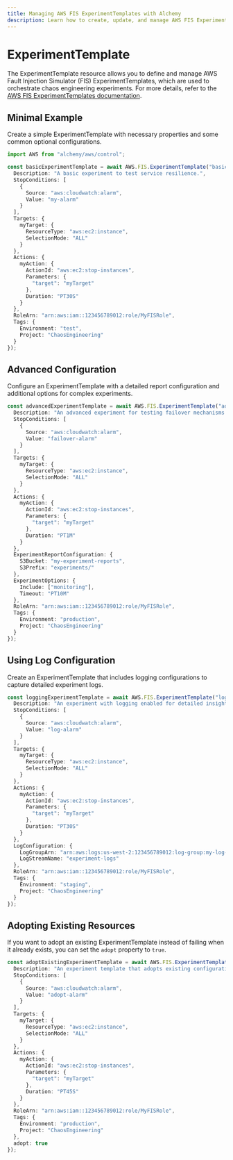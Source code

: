 ```yaml
---
title: Managing AWS FIS ExperimentTemplates with Alchemy
description: Learn how to create, update, and manage AWS FIS ExperimentTemplates using Alchemy Cloud Control.
---
```


# ExperimentTemplate

The ExperimentTemplate resource allows you to define and manage AWS Fault Injection Simulator (FIS) ExperimentTemplates, which are used to orchestrate chaos engineering experiments. For more details, refer to the [AWS FIS ExperimentTemplates documentation](https://docs.aws.amazon.com/fis/latest/userguide/).

## Minimal Example

Create a simple ExperimentTemplate with necessary properties and some common optional configurations.

```ts
import AWS from "alchemy/aws/control";

const basicExperimentTemplate = await AWS.FIS.ExperimentTemplate("basic-experiment", {
  Description: "A basic experiment to test service resilience.",
  StopConditions: [
    {
      Source: "aws:cloudwatch:alarm",
      Value: "my-alarm"
    }
  ],
  Targets: {
    myTarget: {
      ResourceType: "aws:ec2:instance",
      SelectionMode: "ALL"
    }
  },
  Actions: {
    myAction: {
      ActionId: "aws:ec2:stop-instances",
      Parameters: {
        "target": "myTarget"
      },
      Duration: "PT30S"
    }
  },
  RoleArn: "arn:aws:iam::123456789012:role/MyFISRole",
  Tags: {
    Environment: "test",
    Project: "ChaosEngineering"
  }
});
```

## Advanced Configuration

Configure an ExperimentTemplate with a detailed report configuration and additional options for complex experiments.

```ts
const advancedExperimentTemplate = await AWS.FIS.ExperimentTemplate("advanced-experiment", {
  Description: "An advanced experiment for testing failover mechanisms.",
  StopConditions: [
    {
      Source: "aws:cloudwatch:alarm",
      Value: "failover-alarm"
    }
  ],
  Targets: {
    myTarget: {
      ResourceType: "aws:ec2:instance",
      SelectionMode: "ALL"
    }
  },
  Actions: {
    myAction: {
      ActionId: "aws:ec2:stop-instances",
      Parameters: {
        "target": "myTarget"
      },
      Duration: "PT1M"
    }
  },
  ExperimentReportConfiguration: {
    S3Bucket: "my-experiment-reports",
    S3Prefix: "experiments/"
  },
  ExperimentOptions: {
    Include: ["monitoring"],
    Timeout: "PT10M"
  },
  RoleArn: "arn:aws:iam::123456789012:role/MyFISRole",
  Tags: {
    Environment: "production",
    Project: "ChaosEngineering"
  }
});
```

## Using Log Configuration

Create an ExperimentTemplate that includes logging configurations to capture detailed experiment logs.

```ts
const loggingExperimentTemplate = await AWS.FIS.ExperimentTemplate("logging-experiment", {
  Description: "An experiment with logging enabled for detailed insights.",
  StopConditions: [
    {
      Source: "aws:cloudwatch:alarm",
      Value: "log-alarm"
    }
  ],
  Targets: {
    myTarget: {
      ResourceType: "aws:ec2:instance",
      SelectionMode: "ALL"
    }
  },
  Actions: {
    myAction: {
      ActionId: "aws:ec2:stop-instances",
      Parameters: {
        "target": "myTarget"
      },
      Duration: "PT30S"
    }
  },
  LogConfiguration: {
    LogGroupArn: "arn:aws:logs:us-west-2:123456789012:log-group:my-log-group",
    LogStreamName: "experiment-logs"
  },
  RoleArn: "arn:aws:iam::123456789012:role/MyFISRole",
  Tags: {
    Environment: "staging",
    Project: "ChaosEngineering"
  }
});
``` 

## Adopting Existing Resources

If you want to adopt an existing ExperimentTemplate instead of failing when it already exists, you can set the `adopt` property to `true`.

```ts
const adoptExistingExperimentTemplate = await AWS.FIS.ExperimentTemplate("adopt-experiment", {
  Description: "An experiment template that adopts existing configurations.",
  StopConditions: [
    {
      Source: "aws:cloudwatch:alarm",
      Value: "adopt-alarm"
    }
  ],
  Targets: {
    myTarget: {
      ResourceType: "aws:ec2:instance",
      SelectionMode: "ALL"
    }
  },
  Actions: {
    myAction: {
      ActionId: "aws:ec2:stop-instances",
      Parameters: {
        "target": "myTarget"
      },
      Duration: "PT45S"
    }
  },
  RoleArn: "arn:aws:iam::123456789012:role/MyFISRole",
  Tags: {
    Environment: "production",
    Project: "ChaosEngineering"
  },
  adopt: true
});
```